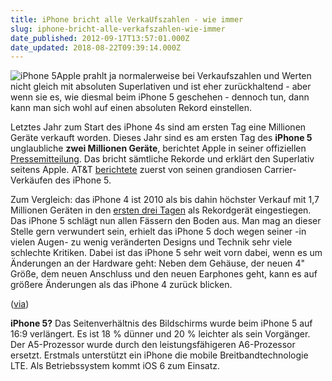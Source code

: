 ```yaml
---
title: iPhone bricht alle VerkaUfszahlen - wie immer
slug: iphone-bricht-alle-verkafszahlen-wie-immer
date_published: 2012-09-17T13:57:01.000Z
date_updated: 2018-08-22T09:39:14.000Z
---
```


![iPhone 5](//picdump.thafaker.de/2012/09/Bildschirmfoto-2012-09-17-um-15.45.40-100x100.png)Apple prahlt ja normalerweise bei Verkaufszahlen und Werten nicht gleich mit absoluten Superlativen und ist eher zurückhaltend - aber wenn sie es, wie diesmal beim iPhone 5 geschehen - dennoch tun, dann kann man sich wohl auf einen absoluten Rekord einstellen. 

Letztes Jahr zum Start des iPhone 4s sind am ersten Tag eine Millionen Geräte verkauft worden. Dieses Jahr sind es am ersten Tag des **iPhone 5** unglaubliche **zwei Millionen Geräte**, berichtet Apple in seiner offiziellen [Pressemitteilung](http://www.apple.com/pr/library/2012/09/17iPhone-5-Pre-Orders-Top-Two-Million-in-First-24-Hours.html). Das bricht sämtliche Rekorde und erklärt den Superlativ seitens Apple. AT&T [berichtete](http://www.macrumors.com/2012/09/17/iphone-5-pre-orders-set-new-sales-record-for-att/) zuerst von seinen grandiosen Carrier-Verkäufen des iPhone 5.

Zum Vergleich: das iPhone 4 ist 2010 als bis dahin höchster Verkauf mit 1,7 Millionen Geräten in den [ersten drei Tagen](http://www.computerbild.de/artikel/cb-News-Handy-Apple-iPhone-4-Rekord-Verkaufszahlen-5401220.html) als Rekordgerät eingestiegen. Das iPhone 5 schlägt nun allen Fässern den Boden aus. Man mag an dieser Stelle gern verwundert sein, erhielt das iPhone 5 doch wegen seiner -in vielen Augen- zu wenig veränderten Designs und Technik sehr viele schlechte Kritiken. Dabei ist das iPhone 5 sehr weit vorn dabei, wenn es um Änderungen an der Hardware geht: Neben dem Gehäuse, der neuen 4" Größe, dem neuen Anschluss und den neuen Earphones geht, kann es auf größere Änderungen als das iPhone 4 zurück blicken.

([via](http://www.macrumors.com/2012/09/17/apple-announces-over-two-million-iphone-5-pre-orders/))

**iPhone 5?** Das Seitenverhältnis des Bildschirms wurde beim iPhone 5 auf 16:9 verlängert. Es ist 18 % dünner und 20 % leichter als sein Vorgänger. Der A5-Prozessor wurde durch den leistungsfähigeren A6-Prozessor ersetzt. Erstmals unterstützt ein iPhone die mobile Breitbandtechnologie LTE. Als Betriebssystem kommt iOS 6 zum Einsatz.

